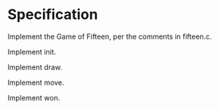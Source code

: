 # Specification

Implement the Game of Fifteen, per the comments in fifteen.c.

Implement init.

Implement draw.

Implement move.

Implement won.